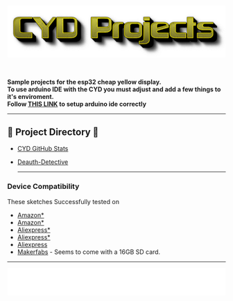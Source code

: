 ![Header](images/cyd-projects.png)

<br>

<b>Sample projects for the esp32 cheap yellow display.</b>
<br>
<b>To use arduino IDE with the CYD you must adjust and add a few things to it's enviroment. 
<br>
Follow <a href=https://github.com/witnessmenow/ESP32-Cheap-Yellow-Display/blob/main/SETUP.md>THIS LINK</a> to setup arduino ide correctly</b>

___

## 📁 Project Directory 📁

- <a href=https://github.com/ATOMNFT/ESP32-CYD-Projects/tree/main/GitHub-Stats>CYD GitHub Stats</a>
- <a href=https://github.com/ATOMNFT/ESP32-CYD-Projects/tree/main/Deauth-Detective>Deauth-Detective</a>
  
  <hr>
  
### Device Compatibility

These sketches Successfully tested on
- [Amazon\*](https://a.co/d/7d48jB2)
- [Amazon\*](https://a.co/d/aPpfLyP)
- [Aliexpress\*](https://s.click.aliexpress.com/e/_DkSpIjB)
- [Aliexpress\*](https://s.click.aliexpress.com/e/_DkcmuCh)
- [Aliexpress](https://www.aliexpress.com/item/1005004502250619.html)
- [Makerfabs](https://www.makerfabs.com/sunton-esp32-2-8-inch-tft-with-touch.html) - Seems to come with a 16GB SD card.

---

<p align="center">
<img src="https://github.com/ATOMNFT/ESP32-CYD-Projects/blob/main/images/Repolike.svg">
</p>


